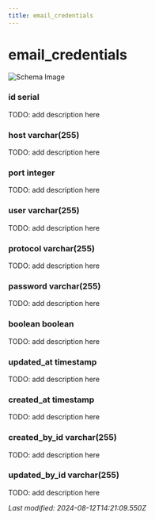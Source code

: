 ```yaml
---
title: email_credentials
---
```


# email_credentials

![Schema Image](/img/schema/email_credentials.svg)

### id serial
TODO: add description here

### host varchar(255)
TODO: add description here

### port integer
TODO: add description here

### user varchar(255)
TODO: add description here

### protocol varchar(255)
TODO: add description here

### password varchar(255)
TODO: add description here

### boolean boolean
TODO: add description here

### updated_at timestamp
TODO: add description here

### created_at timestamp
TODO: add description here

### created_by_id varchar(255)
TODO: add description here

### updated_by_id varchar(255)
TODO: add description here


_Last modified: 2024-08-12T14:21:09.550Z_
